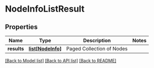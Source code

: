 # NodeInfoListResult

## Properties
Name | Type | Description | Notes
------------ | ------------- | ------------- | -------------
**results** | [**list[NodeInfo]**](NodeInfo.md) | Paged Collection of Nodes | 

[[Back to Model list]](../README.md#documentation-for-models) [[Back to API list]](../README.md#documentation-for-api-endpoints) [[Back to README]](../README.md)

